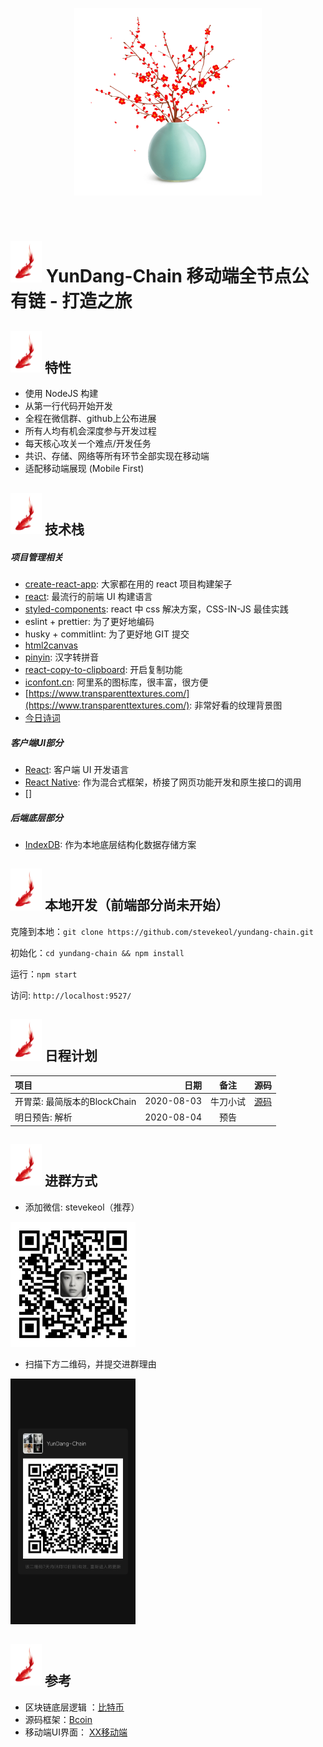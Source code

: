 <p align="center">
    <img alt="stevekeol" src="config/bottle.mei.png" width="300" />
</p><br/>

# <img src="config/fish.png" alt="Logo" width="50"> YunDang-Chain 移动端全节点公有链 - 打造之旅


## <img src="config/fish.png" alt="Logo" width="50"> 特性
- 使用 NodeJS 构建
- 从第一行代码开始开发
- 全程在微信群、github上公布进展
- 所有人均有机会深度参与开发过程
- 每天核心攻关一个难点/开发任务
- 共识、存储、网络等所有环节全部实现在移动端
- 适配移动端展现 (Mobile First)


## <img src="config/fish.png" alt="Logo" width="50"> 技术栈

##### 项目管理相关
- [create-react-app](https://github.com/facebook/create-react-app): 大家都在用的 react 项目构建架子
- [react](https://reactjs.org): 最流行的前端 UI 构建语言
- [styled-components](https://styled-components.com): react 中 css 解决方案，CSS-IN-JS 最佳实践
- eslint + prettier: 为了更好地编码
- husky + commitlint: 为了更好地 GIT 提交
- [html2canvas](http://html2canvas.hertzen.com/)
- [pinyin](https://github.com/hotoo/pinyin): 汉字转拼音
- [react-copy-to-clipboard](https://github.com/nkbt/react-copy-to-clipboard): 开启复制功能
- [iconfont.cn](https://iconfont.cn): 阿里系的图标库，很丰富，很方便
- [https://www.transparenttextures.com/](https://www.transparenttextures.com/): 非常好看的纹理背景图
- [今日诗词](https://www.jinrishici.com)

##### 客户端UI部分
- [React](): 客户端 UI 开发语言
- [React Native](): 作为混合式框架，桥接了网页功能开发和原生接口的调用
- []

##### 后端底层部分
- [IndexDB](): 作为本地底层结构化数据存储方案


## <img src="config/fish.png" alt="Logo" width="50"> 本地开发（前端部分尚未开始）

克隆到本地：`git clone https://github.com/stevekeol/yundang-chain.git`

初始化：`cd yundang-chain && npm install`

运行：`npm start`

访问: `http://localhost:9527/`


## <img src="config/fish.png" alt="Logo" width="50"> 日程计划

| 项目 | 日期 | 备注 | 源码 |
| :------| ------: | :------: | :------: |
| 开胃菜: 最简版本的BlockChain | 2020-08-03 | 牛刀小试 | [源码][2020-08-03] |
| 明日预告: 解析 | 2020-08-04 | 预告 |


## <img src="config/fish.png" alt="Logo" width="50"> 进群方式

- 添加微信: stevekeol（推荐）

<img src="config/qr.jpg" alt="群主二维码" width="200">

- 扫描下方二维码，并提交进群理由

<img src="config/qr-group.png" alt="进群二维码" width="200">


## <img src="config/fish.png" alt="Logo" width="50"> 参考

- 区块链底层逻辑 ：[比特币]()
- 源码框架：[Bcoin]()
- 移动端UI界面： [XX移动端]()


[2020-08-03]: https://carbon.now.sh/hj3NOYqY2y5mRgBZlpDA
